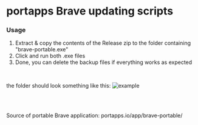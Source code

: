 # portapps Brave updating scripts

### Usage
1. Extract & copy the contents of the Release zip to the folder containing "brave-portable.exe"
2. Click and run both .exe files
3. Done, you can delete the backup files if everything works as expected

<br>

the folder should look something like this:
![example](https://github.com/user-attachments/assets/7611e48e-369b-417b-b7ca-4000c4181e3d)

<br>
<br>

Source of portable Brave application:
portapps.io/app/brave-portable/
